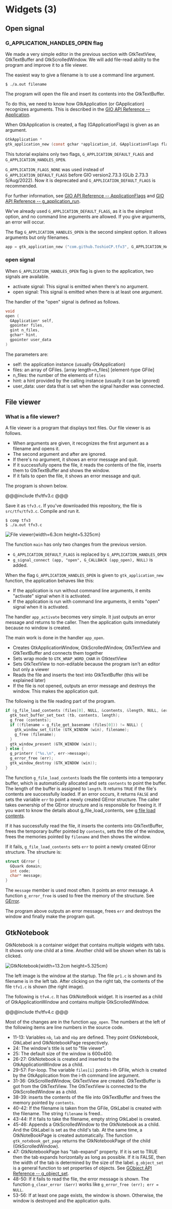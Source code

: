 # Widgets (3)

## Open signal

### G\_APPLICATION\_HANDLES\_OPEN flag

We made a very simple editor in the previous section with GtkTextView, GtkTextBuffer and GtkScrolledWindow.
We will add file-read ability to the program and improve it to a file viewer.

The easiest way to give a filename is to use a command line argument.

~~~
$ ./a.out filename
~~~

The program will open the file and insert its contents into the GtkTextBuffer.

To do this, we need to know how GtkApplication (or GApplication) recognizes arguments.
This is described in the [GIO API Reference -- Application](https://docs.gtk.org/gio/class.Application.html).

When GtkApplication is created, a flag (GApplicationFlags) is given as an argument.

~~~C
GtkApplication *
gtk_application_new (const gchar *application_id, GApplicationFlags flags);
~~~

This tutorial explains only two flags, `G_APPLICATION_DEFAULT_FLAGS` and `G_APPLICATION_HANDLES_OPEN`.

`G_APPLICATION_FLAGS_NONE` was used instead of `G_APPLICATION_DEFAULT_FLAGS` before GIO version2.73.3 (GLib 2.73.3 5/Aug/2022).
Now it is deprecated and `G_APPLICATION_DEFAULT_FLAGS` is recommended.

For further information, see [GIO API Reference -- ApplicationFlags](https://docs.gtk.org/gio/flags.ApplicationFlags.html) and
[GIO API Reference -- g\_application\_run](https://docs.gtk.org/gio/method.Application.run.html).

We've already used `G_APPLICATION_DEFAULT_FLAGS`, as it is the simplest option, and no command line arguments are allowed.
If you give arguments, an error will occur.

The flag `G_APPLICATION_HANDLES_OPEN` is the second simplest option.
It allows arguments but only filenames.

~~~C
app = gtk_application_new ("com.github.ToshioCP.tfv3", G_APPLICATION_HANDLES_OPEN);
~~~

### open signal

When `G_APPLICATION_HANDLES_OPEN` flag is given to the application, two signals are available.

- activate signal: This signal is emitted when there's no argument.
- open signal: This signal is emitted when there is at least one argument.

The handler of the "open" signal is defined as follows.

~~~C
void
open (
  GApplication* self,
  gpointer files,
  gint n_files,
  gchar* hint,
  gpointer user_data
)
~~~

The parameters are:

- self: the application instance (usually GtkApplication)
- files: an array of GFiles. [array length=n\_files] [element-type GFile]
- n_files: the number of the elements of `files`
- hint: a hint provided by the calling instance (usually it can be ignored)
- user_data: user data that is set when the signal handler was connected.

## File viewer

### What is a file viewer?

A file viewer is a program that displays text files.
Our file viewer is as follows.

- When arguments are given, it recognizes the first argument as a filename and opens it.
- The second argument and after are ignored.
- If there's no argument, it shows an error message and quit.
- If it successfully opens the file, it reads the contents of the file, inserts them to GtkTextBuffer and shows the window.
- If it fails to open the file, it shows an error message and quit.

The program is shown below.

@@@include
tfv/tfv3.c
@@@

Save it as `tfv3.c`.
If you've downloaded this repository, the file is `src/tfv/tfv3.c`.
Compile and run it.

~~~
$ comp tfv3
$ ./a.out tfv3.c
~~~

![File viewer](../image/screenshot_tfv3.png){width=6.3cm height=5.325cm}

The function `main` has only two changes from the previous version.

- `G_APPLICATION_DEFAULT_FLAGS` is replaced by `G_APPLICATION_HANDLES_OPEN`
- `g_signal_connect (app, "open", G_CALLBACK (app_open), NULL)` is added.

When the flag `G_APPLICATION_HANDLES_OPEN` is given to `gtk_application_new` function, the application behaves like this:

- If the application is run without command line arguments, it emits "activate" signal when it is activated.
- If the application is run with command line arguments, it emits "open" signal when it is activated.

The handler `app_activate` becomes very simple.
It just outputs an error message and returns to the caller.
Then the application quits immediately because no window is created.

The main work is done in the handler `app_open`.

- Creates GtkApplicationWindow, GtkScrolledWindow, GtkTextView and GtkTextBuffer and connects them together
- Sets wrap mode to `GTK_WRAP_WORD_CHAR` in GtktextView
- Sets GtkTextView to non-editable because the program isn't an editor but only a viewer
- Reads the file and inserts the text into GtkTextBuffer (this will be explained later)
- If the file is not opened, outputs an error message and destroys the window. This makes the application quit.

The following is the file reading part of the program.

~~~C
if (g_file_load_contents (files[0], NULL, &contents, &length, NULL, &err)) {
  gtk_text_buffer_set_text (tb, contents, length);
  g_free (contents);
  if ((filename = g_file_get_basename (files[0])) != NULL) {
    gtk_window_set_title (GTK_WINDOW (win), filename);
    g_free (filename);
  }
  gtk_window_present (GTK_WINDOW (win));
} else {
  g_printerr ("%s.\n", err->message);
  g_error_free (err);
  gtk_window_destroy (GTK_WINDOW (win));
}
~~~

The function `g_file_load_contents` loads the file contents into a temporary buffer,
which is automatically allocated and sets `contents` to point the buffer.
The length of the buffer is assigned to `length`.
It returns `TRUE` if the file's contents are successfully loaded.
If an error occurs, it returns `FALSE` and sets the variable `err` to point a newly created GError structure.
The caller takes ownership of the GError structure and is responsible for freeing it.
If you want to know the details about g\_file\_load\_contents, see [g file load contents](https://docs.gtk.org/gio/method.File.load_contents.html).

If it has successfully read the file, it inserts the contents into GtkTextBuffer,
frees the temporary buffer pointed by `contents`, sets the title of the window,
frees the memories pointed by `filename` and then shows the window.

If it fails, `g_file_load_contents` sets `err` to point a newly created GError structure.
The structure is:

~~~C
struct GError {
  GQuark domain;
  int code;
  char* message;
}
~~~

The `message` member is used most often.
It points an error message.
A function `g_error_free` is used to free the memory of the structure.
See [GError](https://docs.gtk.org/glib/struct.Error.html).

The program above outputs an error message, frees `err` and destroys the window and finally make the program quit.

## GtkNotebook

GtkNotebook is a container widget that contains multiple widgets with tabs.
It shows only one child at a time.
Another child will be shown when its tab is clicked.

![GtkNotebook](../image/screenshot_gtk_notebook.png){width=13.2cm height=5.325cm}

The left image is the window at the startup.
The file `pr1.c` is shown and its filename is in the left tab.
After clicking on the right tab, the contents of the file `tfv1.c` is shown (the right image).

The following is `tfv4.c`.
It has GtkNoteBook widget.
It is inserted as a child of GtkApplicationWindow and contains multiple GtkScrolledWindow.

@@@include
tfv/tfv4.c
@@@

Most of the changes are in the function `app_open`.
The numbers at the left of the following items are line numbers in the source code.

- 11-13: Variables `nb`, `lab` and `nbp` are defined. They point GtkNotebook, GtkLabel and GtkNotebookPage respectively.
- 24: The window's title is set to "file viewer".
- 25: The default size of the window is 600x400.
- 26-27: GtkNotebook is created and inserted to the GtkApplicationWindow as a child.
- 29-57: For-loop. The variable `files[i]` points i-th GFile, which is created by the GtkApplication from the i-th command line argument.
- 31-36: GtkScrollledWindow, GtkTextView are created. GtkTextBuffer is got from the GtkTextView.
The GtkTextView is connected to the GtkScrolledWindow as a child.
- 38-39: inserts the contents of the file into GtkTextBuffer and frees the memory pointed by `contents`.
- 40-42: If the filename is taken from the GFile, GtkLabel is created with the filename. The string `filename` is freed..
- 43-44: If it fails to take the filename, empty string GtkLabel is created.
- 45-46: Appends a GtkScrolledWindow to the GtkNotebook as a child.
And the GtkLabel is set as the child's tab.
At the same time, a GtkNoteBookPage is created automatically.
The function `gtk_notebook_get_page` returns the GtkNotebookPage of the child (GtkScrolledWindow).
- 47: GtkNotebookPage has "tab-expand" property.
If it is set to TRUE then the tab expands horizontally as long as possible.
If it is FALSE, then the width of the tab is determined by the size of the label.
`g_object_set` is a general function to set properties of objects.
See [GObject API Reference -- g\_object\_set](https://docs.gtk.org/gobject/method.Object.set.html).
- 48-50: If it fails to read the file, the error message is shown.
The function `g_clear_error (&err)` works like `g_error_free (err); err = NULL`.
- 53-56: If at least one page exists, the window is shown.
Otherwise, the window is destroyed and the application quits.
